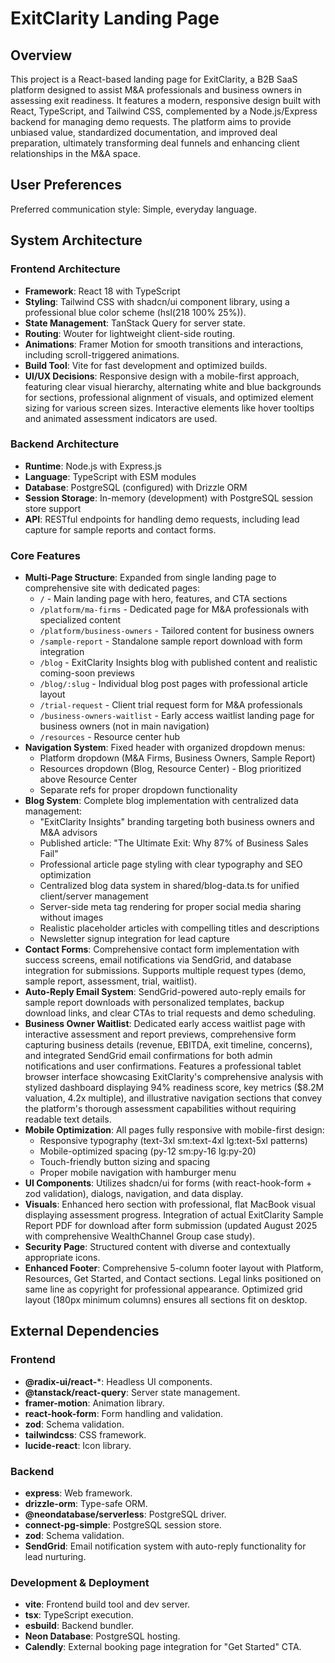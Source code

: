 # ExitClarity Landing Page

## Overview
This project is a React-based landing page for ExitClarity, a B2B SaaS platform designed to assist M&A professionals and business owners in assessing exit readiness. It features a modern, responsive design built with React, TypeScript, and Tailwind CSS, complemented by a Node.js/Express backend for managing demo requests. The platform aims to provide unbiased value, standardized documentation, and improved deal preparation, ultimately transforming deal funnels and enhancing client relationships in the M&A space.

## User Preferences
Preferred communication style: Simple, everyday language.

## System Architecture

### Frontend Architecture
- **Framework**: React 18 with TypeScript
- **Styling**: Tailwind CSS with shadcn/ui component library, using a professional blue color scheme (hsl(218 100% 25%)).
- **State Management**: TanStack Query for server state.
- **Routing**: Wouter for lightweight client-side routing.
- **Animations**: Framer Motion for smooth transitions and interactions, including scroll-triggered animations.
- **Build Tool**: Vite for fast development and optimized builds.
- **UI/UX Decisions**: Responsive design with a mobile-first approach, featuring clear visual hierarchy, alternating white and blue backgrounds for sections, professional alignment of visuals, and optimized element sizing for various screen sizes. Interactive elements like hover tooltips and animated assessment indicators are used.

### Backend Architecture
- **Runtime**: Node.js with Express.js
- **Language**: TypeScript with ESM modules
- **Database**: PostgreSQL (configured) with Drizzle ORM
- **Session Storage**: In-memory (development) with PostgreSQL session store support
- **API**: RESTful endpoints for handling demo requests, including lead capture for sample reports and contact forms.

### Core Features
- **Multi-Page Structure**: Expanded from single landing page to comprehensive site with dedicated pages:
  - `/` - Main landing page with hero, features, and CTA sections
  - `/platform/ma-firms` - Dedicated page for M&A professionals with specialized content
  - `/platform/business-owners` - Tailored content for business owners
  - `/sample-report` - Standalone sample report download with form integration
  - `/blog` - ExitClarity Insights blog with published content and realistic coming-soon previews
  - `/blog/:slug` - Individual blog post pages with professional article layout
  - `/trial-request` - Client trial request form for M&A professionals
  - `/business-owners-waitlist` - Early access waitlist landing page for business owners (not in main navigation)
  - `/resources` - Resource center hub
- **Navigation System**: Fixed header with organized dropdown menus:
  - Platform dropdown (M&A Firms, Business Owners, Sample Report)
  - Resources dropdown (Blog, Resource Center) - Blog prioritized above Resource Center
  - Separate refs for proper dropdown functionality
- **Blog System**: Complete blog implementation with centralized data management:
  - "ExitClarity Insights" branding targeting both business owners and M&A advisors
  - Published article: "The Ultimate Exit: Why 87% of Business Sales Fail"
  - Professional article page styling with clear typography and SEO optimization
  - Centralized blog data system in shared/blog-data.ts for unified client/server management
  - Server-side meta tag rendering for proper social media sharing without images
  - Realistic placeholder articles with compelling titles and descriptions
  - Newsletter signup integration for lead capture
- **Contact Forms**: Comprehensive contact form implementation with success screens, email notifications via SendGrid, and database integration for submissions. Supports multiple request types (demo, sample report, assessment, trial, waitlist).
- **Auto-Reply Email System**: SendGrid-powered auto-reply emails for sample report downloads with personalized templates, backup download links, and clear CTAs to trial requests and demo scheduling.
- **Business Owner Waitlist**: Dedicated early access waitlist page with interactive assessment and report previews, comprehensive form capturing business details (revenue, EBITDA, exit timeline, concerns), and integrated SendGrid email confirmations for both admin notifications and user confirmations. Features a professional tablet browser interface showcasing ExitClarity's comprehensive analysis with stylized dashboard displaying 94% readiness score, key metrics ($8.2M valuation, 4.2x multiple), and illustrative navigation sections that convey the platform's thorough assessment capabilities without requiring readable text details.
- **Mobile Optimization**: All pages fully responsive with mobile-first design:
  - Responsive typography (text-3xl sm:text-4xl lg:text-5xl patterns)
  - Mobile-optimized spacing (py-12 sm:py-16 lg:py-20)
  - Touch-friendly button sizing and spacing
  - Proper mobile navigation with hamburger menu
- **UI Components**: Utilizes shadcn/ui for forms (with react-hook-form + zod validation), dialogs, navigation, and data display.
- **Visuals**: Enhanced hero section with professional, flat MacBook visual displaying assessment progress. Integration of actual ExitClarity Sample Report PDF for download after form submission (updated August 2025 with comprehensive WealthChannel Group case study).
- **Security Page**: Structured content with diverse and contextually appropriate icons.
- **Enhanced Footer**: Comprehensive 5-column footer layout with Platform, Resources, Get Started, and Contact sections. Legal links positioned on same line as copyright for professional appearance. Optimized grid layout (180px minimum columns) ensures all sections fit on desktop.

## External Dependencies

### Frontend
- **@radix-ui/react-***: Headless UI components.
- **@tanstack/react-query**: Server state management.
- **framer-motion**: Animation library.
- **react-hook-form**: Form handling and validation.
- **zod**: Schema validation.
- **tailwindcss**: CSS framework.
- **lucide-react**: Icon library.

### Backend
- **express**: Web framework.
- **drizzle-orm**: Type-safe ORM.
- **@neondatabase/serverless**: PostgreSQL driver.
- **connect-pg-simple**: PostgreSQL session store.
- **zod**: Schema validation.
- **SendGrid**: Email notification system with auto-reply functionality for lead nurturing.

### Development & Deployment
- **vite**: Frontend build tool and dev server.
- **tsx**: TypeScript execution.
- **esbuild**: Backend bundler.
- **Neon Database**: PostgreSQL hosting.
- **Calendly**: External booking page integration for "Get Started" CTA.